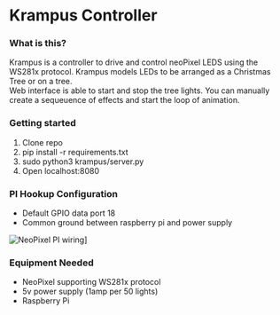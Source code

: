 # Krampus Controller

### What is this?

Krampus is a controller to drive and control neoPixel LEDS using the WS281x protocol.  Krampus models LEDs to be arranged as a Christmas Tree or on a tree.  
Web interface is able to start and stop the tree lights.  You can manually create a sequeuence of effects and start the loop of animation.

### Getting started

1. Clone repo
2. pip install -r requirements.txt
3. sudo python3 krampus/server.py
4. Open localhost:8080

### PI Hookup Configuration
* Default GPIO data port 18
* Common ground between raspberry pi and power supply
 

![NeoPixel PI wiring](https://cdn-learn.adafruit.com/assets/assets/000/064/122/medium640/led_strips_raspi_NeoPixel_Diode_bb.jpg?1540315941 "NeoPixel Hookup")]

### Equipment Needed
* NeoPixel supporting WS281x protocol
* 5v power supply (1amp per 50 lights)
* Raspberry Pi
